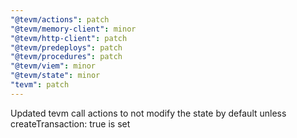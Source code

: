 ```yaml
---
"@tevm/actions": patch
"@tevm/memory-client": minor
"@tevm/http-client": patch
"@tevm/predeploys": patch
"@tevm/procedures": patch
"@tevm/viem": minor
"@tevm/state": minor
"tevm": patch
---
```


Updated tevm call actions to not modify the state by default unless createTransaction: true is set
